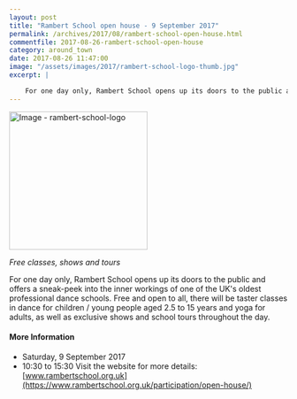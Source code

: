 ```yaml
---
layout: post
title: "Rambert School open house - 9 September 2017"
permalink: /archives/2017/08/rambert-school-open-house.html
commentfile: 2017-08-26-rambert-school-open-house
category: around_town
date: 2017-08-26 11:47:00
image: "/assets/images/2017/rambert-school-logo-thumb.jpg"
excerpt: |

    For one day only, Rambert School opens up its doors to the public and offers a sneak-peek into the inner workings of one of the UK's oldest professional dance schools. Free and open to all, there will be taster classes in dance for children / young people aged 2.5 to 15 years and yoga for adults, as well as exclusive shows and school tours throughout the day.
---
```


<a href="/assets/images/2017/rambert-school-logo.jpg" title="Click for a larger image"><img src="/assets/images/2017/rambert-school-logo-thumb.jpg" width="250" alt="Image - rambert-school-logo"  class="right"/></a>

*Free classes, shows and tours*

For one day only, Rambert School opens up its doors to the public and offers a sneak-peek into the inner workings of one of the UK's oldest professional dance schools. Free and open to all, there will be taster classes in dance for children / young people aged 2.5 to 15 years and yoga for adults, as well as exclusive shows and school tours throughout the day.

#### More Information

-   Saturday, 9 September 2017
-   10:30 to 15:30
    Visit the website for more details: [www.rambertschool.org.uk](https://www.rambertschool.org.uk/participation/open-house/)
